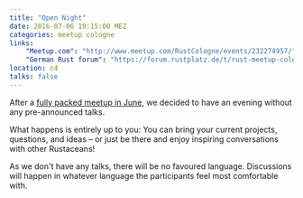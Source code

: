```yaml
---
title: "Open Night"
date: 2016-07-06 19:15:00 MEZ
categories: meetup cologne
links:
    "Meetup.com": "http://www.meetup.com/RustCologne/events/232274957/"
    "German Rust forum": "https://forum.rustplatz.de/t/rust-meetup-cologne-bonn-6-7/149"
location: c4
talks: false
---
```

After a [fully packed meetup in June](http://rust.cologne/2016/06/06/rust-anniversary-part-2.html), we decided to have an evening without any pre-announced talks.

What happens is entirely up to you: You can bring your current projects, questions, and ideas – or just be there and enjoy inspiring conversations with other Rustaceans!

As we don't have any talks, there will be no favoured language. Discussions will happen in whatever language the participants feel most comfortable with.
